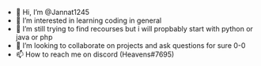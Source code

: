 - 👋 Hi, I’m @Jannat1245
- 👀 I’m interested in learning coding in general
- 🌱 I’m still trying to find recourses but i will propbably start with python or java or php
- 💞️ I’m looking to collaborate on projects and ask questions for sure 0-0
- 📫 How to reach me on discord (Heavens#7695)

<!---
Jannat1245/Jannat1245 is a ✨ special ✨ repository because its `README.md` (this file) appears on your GitHub profile.
You can click the Preview link to take a look at your changes.
--->
